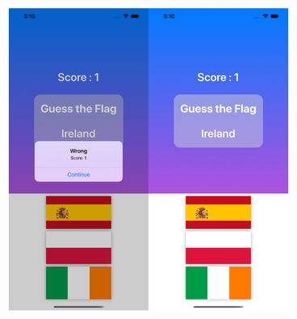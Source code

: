 <div style="display: flex;
  justify-content: center;">
<img src="Simulator Screen Shot - iphone 12 pro max - 2023-04-04 at 15.10.18.png" alt="Girl in a jacket" height="600">
<img src="Simulator Screen Shot - iphone 12 pro max - 2023-04-04 at 15.10.14.png" alt="Girl in a jacket" height="600">
</div>


